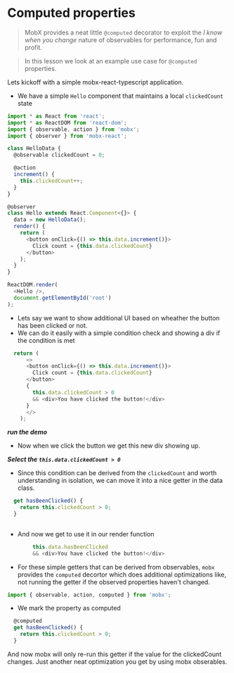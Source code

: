 # Computed properties
> MobX provides a neat little `@computed` decorator to exploit the *I know when you change* nature of observables for performance, fun and profit. 

> In this lesson we look at an example use case for `@computed` properties.

Lets kickoff with a simple mobx-react-typescript application.
* We have a simple `Hello` component that maintains a local `clickedCount` state

```js
import * as React from 'react';
import * as ReactDOM from 'react-dom';
import { observable, action } from 'mobx';
import { observer } from 'mobx-react';

class HelloData {
  @observable clickedCount = 0;

  @action
  increment() {
    this.clickedCount++;
  }
}

@observer
class Hello extends React.Component<{}> {
  data = new HelloData();
  render() {
    return (
      <button onClick={() => this.data.increment()}>
        Click count = {this.data.clickedCount}
      </button>
    );
  }
}

ReactDOM.render(
  <Hello />,
  document.getElementById('root')
);

```

* Lets say we want to show additional UI based on wheather the button has been clicked or not. 
* We can do it easily with a simple condition check and showing a div if the condition is met

```js
  return (
      <>
      <button onClick={() => this.data.increment()}>
        Click count = {this.data.clickedCount}
      </button>
      {
        this.data.clickedCount > 0
        && <div>You have clicked the button!</div>
      }
      </>
    );
```
***run the demo***
* Now when we click the button we get this new div showing up.

***Select the `this.data.clickedCount > 0`***
* Since this condition can be derived from the `clickedCount` and worth understanding in isolation, we can move it into a nice getter in the data class.

```js
  get hasBeenClicked() {
    return this.clickedCount > 0;
  }
  
```
* And now we get to use it in our render function
```js
        this.data.hasBeenClicked
        && <div>You have clicked the button!</div>
```


* For these simple getters that can be derived from observables, `mobx` provides the `computed` decortor which does additional optimizations like, not running the getter if the observed properties haven't changed.

```js
import { observable, action, computed } from 'mobx';
```
* We mark the property as computed 
```js
  @computed
  get hasBeenClicked() {
    return this.clickedCount > 0;
  }
```
And now mobx will only re-run this getter if the value for the clickedCount changes. Just another neat optimization you get by using mobx obserables.